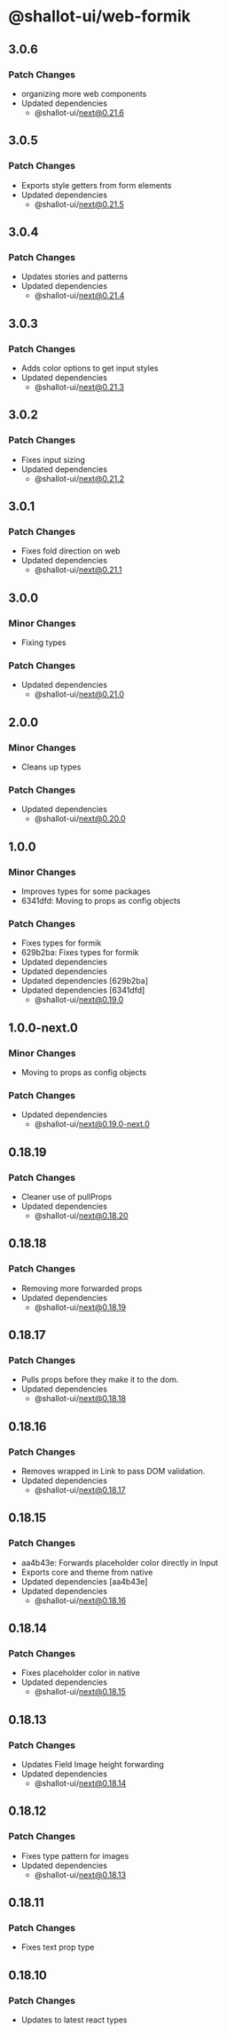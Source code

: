 # @shallot-ui/web-formik

## 3.0.6

### Patch Changes

- organizing more web components
- Updated dependencies
  - @shallot-ui/next@0.21.6

## 3.0.5

### Patch Changes

- Exports style getters from form elements
- Updated dependencies
  - @shallot-ui/next@0.21.5

## 3.0.4

### Patch Changes

- Updates stories and patterns
- Updated dependencies
  - @shallot-ui/next@0.21.4

## 3.0.3

### Patch Changes

- Adds color options to get input styles
- Updated dependencies
  - @shallot-ui/next@0.21.3

## 3.0.2

### Patch Changes

- Fixes input sizing
- Updated dependencies
  - @shallot-ui/next@0.21.2

## 3.0.1

### Patch Changes

- Fixes fold direction on web
- Updated dependencies
  - @shallot-ui/next@0.21.1

## 3.0.0

### Minor Changes

- Fixing types

### Patch Changes

- Updated dependencies
  - @shallot-ui/next@0.21.0

## 2.0.0

### Minor Changes

- Cleans up types

### Patch Changes

- Updated dependencies
  - @shallot-ui/next@0.20.0

## 1.0.0

### Minor Changes

- Improves types for some packages
- 6341dfd: Moving to props as config objects

### Patch Changes

- Fixes types for formik
- 629b2ba: Fixes types for formik
- Updated dependencies
- Updated dependencies
- Updated dependencies [629b2ba]
- Updated dependencies [6341dfd]
  - @shallot-ui/next@0.19.0

## 1.0.0-next.0

### Minor Changes

- Moving to props as config objects

### Patch Changes

- Updated dependencies
  - @shallot-ui/next@0.19.0-next.0

## 0.18.19

### Patch Changes

- Cleaner use of pullProps
- Updated dependencies
  - @shallot-ui/next@0.18.20

## 0.18.18

### Patch Changes

- Removing more forwarded props
- Updated dependencies
  - @shallot-ui/next@0.18.19

## 0.18.17

### Patch Changes

- Pulls props before they make it to the dom.
- Updated dependencies
  - @shallot-ui/next@0.18.18

## 0.18.16

### Patch Changes

- Removes wrapped <a> in Link to pass DOM validation.
- Updated dependencies
  - @shallot-ui/next@0.18.17

## 0.18.15

### Patch Changes

- aa4b43e: Forwards placeholder color directly in Input
- Exports core and theme from native
- Updated dependencies [aa4b43e]
- Updated dependencies
  - @shallot-ui/next@0.18.16

## 0.18.14

### Patch Changes

- Fixes placeholder color in native
- Updated dependencies
  - @shallot-ui/next@0.18.15

## 0.18.13

### Patch Changes

- Updates Field Image height forwarding
- Updated dependencies
  - @shallot-ui/next@0.18.14

## 0.18.12

### Patch Changes

- Fixes type pattern for images
- Updated dependencies
  - @shallot-ui/next@0.18.13

## 0.18.11

### Patch Changes

- Fixes text prop type

## 0.18.10

### Patch Changes

- Updates to latest react types
